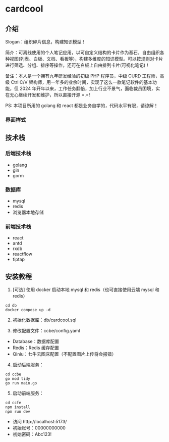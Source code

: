 # cardcool

## 介绍

Slogan：组织碎片信息，构建知识模型！

简介：可离线使用的个人笔记应用，以可自定义结构的卡片作为基石，自由组织各种视图(列表、白板、文档、看板等)，构建多维度的知识模型。可以按规则对卡片进行筛选、分组、排序等操作，还可在白板上自由排列卡片(可视化笔记)！

备注：本人是一个拥有九年研发经验的初级 PHP 程序员，中级 CURD 工程师，高级 Ctrl C/V 架构师，用一年多的业余时间，实现了这么一款笔记软件的基本功能，但 2024 年开年以来，工作任务翻倍，加上行业不景气，面临裁员困境，实在无心继续开发和维护，所以直接开源 =.=!

PS: 本项目所用的 golang 和 react 都是业务自学的，代码水平有限，请谅解！

### 界面样式

[](./imgs/1.png)
[](./imgs/2.png)
[](./imgs/3.png)
[](./imgs/5.png)
[](./imgs/6.png)
[](./imgs/7.png)
[](./imgs/8.png)
[](./imgs/9.png)

## 技术栈

### 后端技术栈

- golang
- gin
- gorm

### 数据库

- mysql
- redis
- 浏览器本地存储

### 前端技术栈

- react
- antd
- rxdb
- reactflow
- tiptap

## 安装教程

1. [可选] 使用 docker 启动本地 mysql 和 redis（也可直接使用云端 mysql 和 redis）

```
cd db
docker compose up -d
```

2. 初始化数据库：db/cardcool.sql

3. 修改配置文件：ccbe/config.yaml

- Database：数据库配置
- Redis：Redis 缓存配置
- Qiniu：七牛云图床配置（不配置图片上传将会报错）

4. 启动后端服务：

```
cd ccbe
go mod tidy
go run main.go
```

5. 启动前端服务：

```
cd ccfe
npm install
npm run dev
```

- 访问 http://localhost:5173/
- 初始账号：00000000000
- 初始密码：Abc123!
